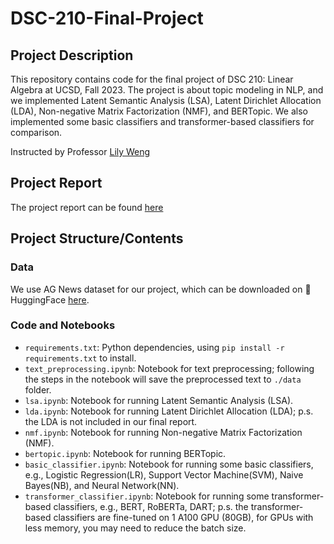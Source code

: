 # DSC-210-Final-Project

## Project Description
This repository contains code for the final project of DSC 210: Linear Algebra at UCSD, Fall 2023. The project is about topic modeling in NLP, and we implemented Latent Semantic Analysis (LSA), Latent Dirichlet Allocation (LDA), Non-negative Matrix Factorization (NMF), and BERTopic. We also implemented some basic classifiers and transformer-based classifiers for comparison.

Instructed by Professor [Lily Weng](https://lilywenglab.github.io/)

## Project Report

The project report can be found [here](https://www.notion.so/Topic-Modeling-in-NLP-A-Linear-Algebra-Perspective-06f1c1fc34b24b429f9a4064510267b4)

## Project Structure/Contents

### Data

We use AG News dataset for our project, which can be downloaded on 🤗 HuggingFace [here](https://huggingface.co/datasets/ag_news).

### Code and Notebooks

- `requirements.txt`: Python dependencies, using `pip install -r requirements.txt` to install.
- `text_preprocessing.ipynb`: Notebook for text preprocessing; following the steps in the notebook will save the preprocessed text to `./data` folder.
- `lsa.ipynb`: Notebook for running Latent Semantic Analysis (LSA).
- `lda.ipynb`: Notebook for running Latent Dirichlet Allocation (LDA); p.s. the LDA is not included in our final report.
- `nmf.ipynb`: Notebook for running Non-negative Matrix Factorization (NMF).
- `bertopic.ipynb`: Notebook for running BERTopic.
- `basic_classifier.ipynb`: Notebook for running some basic classifiers, e.g., Logistic Regression(LR), Support Vector Machine(SVM), Naive Bayes(NB), and Neural Network(NN).
- `transformer_classifier.ipynb`: Notebook for running some transformer-based classifiers, e.g., BERT, RoBERTa, DART; p.s. the transformer-based classifiers are fine-tuned on 1 A100 GPU (80GB), for GPUs with less memory, you may need to reduce the batch size.